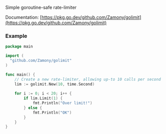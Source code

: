 Simple goroutine-safe rate-limiter

Documentation: [https://pkg.go.dev/github.com/Zamony/golimit](https://pkg.go.dev/github.com/Zamony/golimit)

### Example

```go
package main

import (
  "github.com/Zamony/golimit"
)

func main() {
    // Create a new rate-limiter, allowing up-to 10 calls per second
    lim := golimit.New(10, time.Second)
    
    for i := 0; i < 20; i++ {
        if lim.Limit(1) {
            fmt.Println("Over limit!")
        } else {
            fmt.Println("OK")
        }
    }
}
```